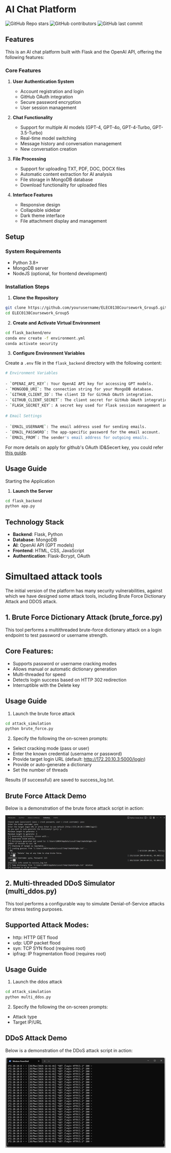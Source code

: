 # AI Chat Platform
![GitHub Repo stars](https://img.shields.io/github/stars/yushiran/ELEC0138Coursework_Group5?style=social)
![GitHub contributors](https://img.shields.io/github/contributors/yushiran/ELEC0138Coursework_Group5)
![GitHub last commit](https://img.shields.io/github/last-commit/yushiran/ELEC0138Coursework_Group5)

## Features

This is an AI chat platform built with Flask and the OpenAI API, offering the following features:

### Core Features

1. **User Authentication System**
      - Account registration and login
      - GitHub OAuth integration
      - Secure password encryption
      - User session management

2. **Chat Functionality**
      - Support for multiple AI models (GPT-4, GPT-4o, GPT-4-Turbo, GPT-3.5-Turbo)
      - Real-time model switching
      - Message history and conversation management
      - New conversation creation

3. **File Processing**
      - Support for uploading TXT, PDF, DOC, DOCX files
      - Automatic content extraction for AI analysis
      - File storage in MongoDB database
      - Download functionality for uploaded files

4. **Interface Features**
      - Responsive design
      - Collapsible sidebar
      - Dark theme interface
      - File attachment display and management

## Setup

### System Requirements

- Python 3.8+
- MongoDB server
- NodeJS (optional, for frontend development)

### Installation Steps

1. **Clone the Repository**
```bash
git clone https://github.com/yourusername/ELEC0138Coursework_Group5.git
cd ELEC0138Coursework_Group5
```
2. **Create and Activate Virtual Environment**
```bash
cd flask_backend/env
conda env create -f environment.yml
conda activate security
```
3. **Configure Environment Variables**

Create a `.env` file in the `flask_backend` directory with the following content:
```bash
# Environment Variables

- `OPENAI_API_KEY`: Your OpenAI API key for accessing GPT models.
- `MONGODB_URI`: The connection string for your MongoDB database.
- `GITHUB_CLIENT_ID`: The client ID for GitHub OAuth integration.
- `GITHUB_CLIENT_SECRET`: The client secret for GitHub OAuth integration.
- `FLASK_SECRET_KEY`: A secret key used for Flask session management and security.

# Email Settings

- `EMAIL_USERNAME`: The email address used for sending emails.
- `EMAIL_PASSWORD`: The app-specific password for the email account.
- `EMAIL_FROM`: The sender's email address for outgoing emails.
```
For more details on apply for github's OAuth ID&Secert key, you could refer [this guide](https://testdriven.io/blog/flask-social-auth/#user-management).

## Usage Guide
Starting the Application
1. **Launch the Server**
```bash
cd flask_backend
python app.py
```

## Technology Stack
- **Backend**: Flask, Python  
- **Database**: MongoDB  
- **AI**: OpenAI API (GPT models)  
- **Frontend**: HTML, CSS, JavaScript  
- **Authentication**: Flask-Bcrypt, OAuth  

# Simultaed attack tools

The initial version of the platform has many security vulnerabilities, against which we have designed some attack tools, including Brute Force Dictionary Attack and DDOS attack.

## 1. Brute Force Dictionary Attack (brute_force.py)

This tool performs a multithreaded brute-force dictionary attack on a login endpoint to test password or username strength.

## Core Features:
- Supports password or username cracking modes
- Allows manual or automatic dictionary generation
- Multi-threaded for speed
- Detects login success based on HTTP 302 redirection
- Interruptible with the Delete key

## Usage Guide
1. Launch the brute force attack
```bash
cd attack_simulation
python brute_force.py
```

2. Specify the following the on-screen prompts:

- Select cracking mode (pass or user)
- Enter the known credential (username or password)
- Provide target login URL (default: http://172.20.10.3:5000/login)
- Provide or auto-generate a dictionary
- Set the number of threads

Results (if successful) are saved to success_log.txt.

## Brute Force Attack Demo

Below is a demonstration of the brute force attack script in action:

![Brute Force Attack Demo](latex/images/Brute_force_attack_Python_script_demo.png)

## 2. Multi-threaded DDoS Simulator (multi_ddos.py)

This tool performs a configurable way to simulate Denial-of-Service attacks for stress testing purposes.

## Supported Attack Modes:
- http: HTTP GET flood
- udp: UDP packet flood
- syn: TCP SYN flood (requires root)
- ipfrag: IP fragmentation flood (requires root)

## Usage Guide
1. Launch the ddos attack
```bash
cd attack_simulation
python multi_ddos.py
```

2. Specify the following the on-screen prompts:

- Attack type
- Target IP/URL

## DDoS Attack Demo

Below is a demonstration of the DDoS attack script in action:

![DDoS Attack Demo](latex/images/ddos_result.png)